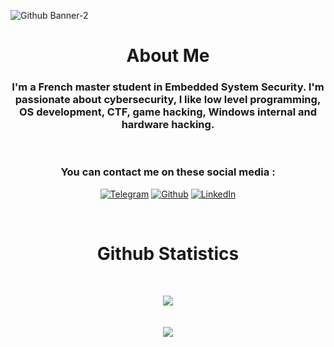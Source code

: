 ![Github Banner-2](https://user-images.githubusercontent.com/48086737/220385124-f42a1a7a-644b-48e5-98c2-aa3982a70081.png)

<div align="center">
    
# About Me
    
### I'm a French master student in Embedded System Security. I'm passionate about cybersecurity, I like low level programming, OS development, CTF, game hacking, Windows internal and hardware hacking.
    
    
<br>

### You can contact me on these social media :
    
[![Telegram](https://img.shields.io/badge/Telegram-2CA5E0?style=for-the-badge&logo=telegram&logoColor=white)](https://t.me/adamhlt)
[![Github](https://img.shields.io/badge/GitHub-100000?style=for-the-badge&logo=github&logoColor=white)](https://github.com/adamhlt)
[![LinkedIn](https://img.shields.io/badge/LinkedIn-0077B5?style=for-the-badge&logo=linkedin&logoColor=white)](https://www.linkedin.com/in/adamhlt/)

<br>

# Github Statistics
<br>
<p align="center">
    <img align="center" src="https://github-readme-stats.vercel.app/api?username=adamhlt&show_icons=true&theme=dracula&hide_border=true&include_all_commits=true" />
    <br>
    <br>
    <br>
    <img align="center" src="https://github-readme-stats.vercel.app/api/top-langs/?username=adamhlt&layout=compact&theme=dracula&hide_border=true" />
    <br>
    <br>
</p>
